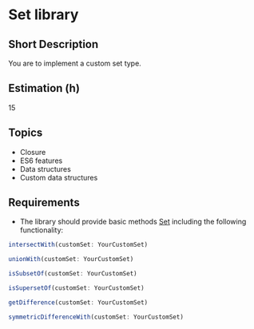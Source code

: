 # Set library

## Short Description

You are to implement a custom set type.

## Estimation (h)

15

## Topics

* Closure
* ES6 features
* Data structures
* Custom data structures

## Requirements

* The library should provide basic methods
  [Set](https://developer.mozilla.org/en-US/docs/Web/JavaScript/Reference/Global_Objects/Set) including the following
  functionality:

```typescript
intersectWith(customSet: YourCustomSet)

unionWith(customSet: YourCustomSet)

isSubsetOf(customSet: YourCustomSet)

isSupersetOf(customSet: YourCustomSet)

getDifference(customSet: YourCustomSet)

symmetricDifferenceWith(customSet: YourCustomSet)
```
